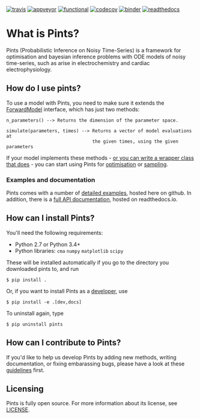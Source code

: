 [![travis](https://travis-ci.org/pints-team/pints.svg?branch=master)](https://travis-ci.org/pints-team/pints)
[![appveyor](https://ci.appveyor.com/api/projects/status/k8xvn7md0pte2gsi?svg=true)](https://ci.appveyor.com/project/MichaelClerx/pints)
[![functional](https://github.com/pints-team/functional-testing-results/blob/master/badge.svg)](https://github.com/pints-team/functional-testing-results)
[![codecov](https://codecov.io/gh/pints-team/pints/branch/master/graph/badge.svg)](https://codecov.io/gh/pints-team/pints)
[![binder](https://mybinder.org/badge.svg)](https://mybinder.org/v2/gh/pints-team/pints/master?filepath=examples)
[![readthedocs](https://readthedocs.org/projects/pints/badge/?version=latest)](http://pints.readthedocs.io/en/latest/?badge=latest)

# What is Pints?

Pints (Probabilistic Inference on Noisy Time-Series) is a framework for optimisation and bayesian inference problems with ODE models of noisy time-series, such as arise in electrochemistry and cardiac electrophysiology.


## How do I use pints?

To use a model with Pints, you need to make sure it extends the [ForwardModel](http://pints.readthedocs.io/en/latest/core_classes_and_methods.html#forward-model) interface, which has just two methods:

```
n_parameters() --> Returns the dimension of the parameter space.
        
simulate(parameters, times) --> Returns a vector of model evaluations at
                                the given times, using the given parameters
```

If your model implements these methods - [or you can write a wrapper class that does](examples/writing-a-model.ipynb) - you can start using Pints for [optimisation](examples/optimisation-first-example.ipynb) or [sampling](examples/sampling-first-example.ipynb).

### Examples and documentation

Pints comes with a number of [detailed examples](examples/README.md), hosted here on github. In addition, there is a [full API documentation](http://pints.readthedocs.io/en/latest/), hosted on readthedocs.io.

## How can I install Pints?

You'll need the following requirements:

- Python 2.7 or Python 3.4+
- Python libraries: `cma` `numpy` `matplotlib` `scipy`

These will be installed automatically if you go to the directory you downloaded pints to, and run

```
$ pip install .
```

Or, if you want to install Pints as a [developer](CONTRIBUTING.md), use

```
$ pip install -e .[dev,docs]
```

To uninstall again, type

```
$ pip uninstall pints
```

## How can I contribute to Pints?

If you'd like to help us develop Pints by adding new methods, writing documentation, or fixing embarassing bugs, please have a look at these [guidelines](CONTRIBUTING.md) first.

## Licensing

Pints is fully open source. For more information about its license, see [LICENSE](./LICENSE).

